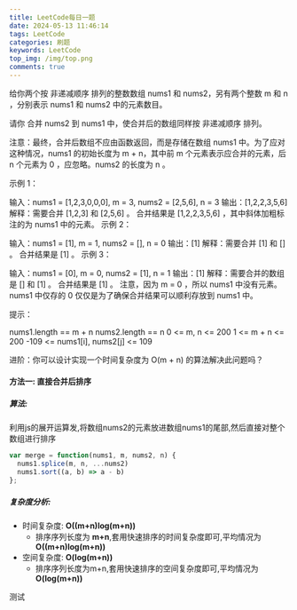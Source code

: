 ```yaml
---
title: LeetCode每日一题
date: 2024-05-13 11:46:14
tags: LeetCode
categories: 刷题
keywords: LeetCode
top_img: /img/top.png
comments: true
---
```

给你两个按 非递减顺序 排列的整数数组 nums1 和 nums2，另有两个整数 m 和 n ，分别表示 nums1 和 nums2 中的元素数目。

请你 合并 nums2 到 nums1 中，使合并后的数组同样按 非递减顺序 排列。

注意：最终，合并后数组不应由函数返回，而是存储在数组 nums1 中。为了应对这种情况，nums1 的初始长度为 m + n，其中前 m 个元素表示应合并的元素，后 n 个元素为 0 ，应忽略。nums2 的长度为 n 。

 

示例 1：

输入：nums1 = [1,2,3,0,0,0], m = 3, nums2 = [2,5,6], n = 3
输出：[1,2,2,3,5,6]
解释：需要合并 [1,2,3] 和 [2,5,6] 。
合并结果是 [1,2,2,3,5,6] ，其中斜体加粗标注的为 nums1 中的元素。
示例 2：

输入：nums1 = [1], m = 1, nums2 = [], n = 0
输出：[1]
解释：需要合并 [1] 和 [] 。
合并结果是 [1] 。
示例 3：

输入：nums1 = [0], m = 0, nums2 = [1], n = 1
输出：[1]
解释：需要合并的数组是 [] 和 [1] 。
合并结果是 [1] 。
注意，因为 m = 0 ，所以 nums1 中没有元素。nums1 中仅存的 0 仅仅是为了确保合并结果可以顺利存放到 nums1 中。


提示：

nums1.length == m + n
nums2.length == n
0 <= m, n <= 200
1 <= m + n <= 200
-109 <= nums1[i], nums2[j] <= 109

进阶：你可以设计实现一个时间复杂度为 O(m + n) 的算法解决此问题吗？

#### 方法一: 直接合并后排序

##### 算法:

利用js的展开运算发,将数组nums2的元素放进数组nums1的尾部,然后直接对整个数组进行排序

```js
var merge = function(nums1, m, nums2, n) {
  nums1.splice(m, n, ...nums2)
  nums1.sort((a, b) => a - b)
};
```

##### 复杂度分析:

- 时间复杂度:  **O((m+n)log(m+n))**
  - 排序序列长度为 **m+n**,套用快速排序的时间复杂度即可,平均情况为**O((m+n)log(m+n))**
- 空间复杂度: **O(log(m+n))**
  - 排序序列长度为m+n,套用快速排序的空间复杂度即可,平均情况为 **O(log(m+n))**

测试

